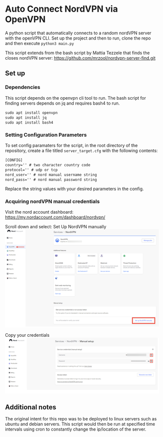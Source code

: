 # Auto Connect NordVPN via OpenVPN

A python script that automatically connects to a random nordVPN server with the openVPN CLI. 
Set up the project and then to run, clone the repo and then execute ```python3 main.py```

This script extends from the bash script by Mattia Tezzele that finds the closes nordVPN server: https://github.com/mrzool/nordvpn-server-find.git

## Set up
### Dependencies

This script depends on the openvpn cli tool to run. The bash script for finding servers depends on jq and requires bash4 to run.
```text
sudo apt install openvpn
sudo apt install jq
sudo apt install bash4
```

### Setting Configuration Parameters
To set config paramaters for the script, in the root directory of the repository, create a file titled ```server_target.cfg``` with the following contents:
```text
[CONFIG]
country='' # two character country code
protocol='' # udp or tcp
nord_user='' # nord manual username string
nord_pass='' # nord manual password string
```
Replace the string values with your desired parameters in the config.

### Acquiring nordVPN manual credentials
Visit the nord account dashboard: https://my.nordaccount.com/dashboard/nordvpn/

Scroll down and select: Set Up NordVPN manually
![dashboard image](./img/dashboard.png)

Copy your credentials
![cred_image](./img/cred.png)


## Additional notes
The original intent for this repo was to be deployed to linux servers such as ubuntu and debian servers. 
This script would then be run at specified time intervals using cron to constantly change the ip/location of the server.